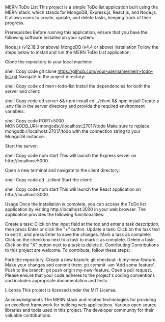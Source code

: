 MERN ToDo List
This project is a simple ToDo list application built using the MERN stack, which stands for MongoDB, Express.js, React.js, and Node.js. It allows users to create, update, and delete tasks, keeping track of their progress.

Prerequisites
Before running this application, ensure that you have the following software installed on your system:

Node.js (v12.18.3 or above)
MongoDB (v4.4 or above)
Installation
Follow the steps below to install and run the MERN ToDo List application:

Clone the repository to your local machine:

shell
Copy code
git clone https://github.com/your-username/mern-todo-list.git
Navigate to the project directory:

shell
Copy code
cd mern-todo-list
Install the dependencies for both the server and client:

shell
Copy code
cd server && npm install
cd ../client && npm install
Create a .env file in the server directory and provide the required environment variables:

shell
Copy code
PORT=5000
MONGODB_URI=mongodb://localhost:27017/todo
Make sure to replace mongodb://localhost:27017/todo with the connection string to your MongoDB instance.

Start the server:

shell
Copy code
npm start
This will launch the Express server on http://localhost:5000.

Open a new terminal and navigate to the client directory:

shell
Copy code
cd ../client
Start the client:

shell
Copy code
npm start
This will launch the React application on http://localhost:3000.

Usage
Once the installation is complete, you can access the ToDo list application by visiting http://localhost:3000 in your web browser. The application provides the following functionalities:

Create a task: Click on the input field at the top and enter a task description, then press Enter or click the "+" button.
Update a task: Click on the task text to edit it, and press Enter to save the changes.
Mark a task as complete: Click on the checkbox next to a task to mark it as complete.
Delete a task: Click on the "X" button next to a task to delete it.
Contributing
Contributions to this project are welcome. To contribute, follow these steps:

Fork the repository.
Create a new branch: git checkout -b my-new-feature.
Make your changes and commit them: git commit -am 'Add some feature'.
Push to the branch: git push origin my-new-feature.
Open a pull request.
Please ensure that your code adheres to the project's coding conventions and includes appropriate documentation and tests.

License
This project is licensed under the MIT License.

Acknowledgments
The MERN stack and related technologies for providing an excellent framework for building web applications.
Various open source libraries and tools used in this project.
The developer community for their valuable contributions.


